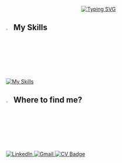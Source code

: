 <p align="center">
<a href="https://git.io/typing-svg"><img src="https://readme-typing-svg.demolab.com?font=Delius&weight=600&duration=1500&pause=1000&color=F4024C&center=true&vCenter=true&width=435&lines=Hey%2C+This+is+Hadeer%F0%9F%91%8B;An+iOS+Developer+%40Vodafone+Egypt;ITI+Alumna+%E2%80%93+MAD+Track+;Computer+Science+Graduate;ACPC+Finalist%F0%9F%8F%85" alt="Typing SVG" /></a>
</p>

## <img src="https://media2.giphy.com/media/QssGEmpkyEOhBCb7e1/giphy.gif?cid=ecf05e47a0n3gi1bfqntqmob8g9aid1oyj2wr3ds3mg700bl&rid=giphy.gif" width ="3%"> My Skills
[![My Skills](https://skillicons.dev/icons?i=swift,apple,firebase,kotlin,java,c,cpp,git,github,linkedin,vscode,mysql,androidstudio,postman)](https://skillicons.dev)
          
          
          

          


## <img src="https://media.giphy.com/media/8cY8LQMDLhQ4Ml9fLe/giphy.gif" width ="3%"> Where to find me?

<p>
  <a href="https://www.linkedin.com/in/hadirelnagdy" target="_blank">
    <img src="https://img.shields.io/badge/LinkedIn-0077B5?style=for-the-badge&logo=linkedin&logoColor=white" alt="LinkedIn"/>
  </a>

  <a href="mailto:hadirelnagdy@gmail.com" title="hadirelnagdy@gmail.com">
    <img src="https://img.shields.io/badge/Gmail-D14836?style=for-the-badge&logo=gmail&logoColor=white" alt="Gmail"/>
  </a>  

  <a href="https://drive.google.com/file/d/1sf1NE5IQHpv11dsE23p4FnY9PSmSaF1j/view" target="_blank">
  <img src="https://img.shields.io/badge/My%20CV-black?style=for-the-badge&logoColor=white" alt="CV Badge"/>
</a>
</p>  

